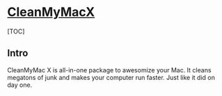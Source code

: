 # [CleanMyMacX](https://macpaw.com/cleanmymac)

[TOC]



## Intro

CleanMyMac X is all-in-one package to awesomize your Mac. It cleans megatons of junk and makes your computer run faster. Just like it did on day one.





